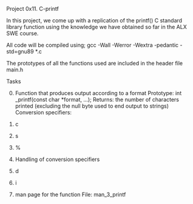 Project 0x11. C-printf

In this project, we come up with a replication of the printf() C standard library function using the knowledge we have obtained so far in the ALX SWE course.

All code will be compiled using;
gcc -Wall -Werror -Wextra -pedantic -std=gnu89 *.c

The prototypes of all the functions used are included in the header file main.h

Tasks

0. Function that produces output according to a format
Prototype: int _printf(const char *format, ...);
Returns: the number of characters printed (excluding the null byte used to end output to strings)
Conversion specifiers:
1. c
2. s
3. %

1. Handling of conversion specifiers
1. d
2. i

2. man page for the function
File: man_3_printf
